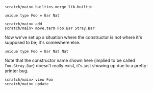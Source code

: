 ``` ucm :hide
scratch/main> builtins.merge lib.builtin
```

``` unison
unique type Foo = Bar Nat
```

``` ucm
scratch/main> add
scratch/main> move.term Foo.Bar Stray.Bar
```

Now we've set up a situation where the constructor is not where it's supposed to be; it's somewhere else.

``` unison
unique type Foo = Bar Nat Nat
```

Note that the constructor name shown here (implied to be called `Foo.Stray.Bar`) doesn't really exist, it's just showing up due to a pretty-printer bug.

``` ucm :error
scratch/main> view Foo
scratch/main> update
```
